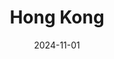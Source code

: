 ---
title: "Hong Kong"
excerpt: "Where neon lights flicker through unfathomed fog"
date: 2024-11-01
gallery_name: "hong-kong"
tags:
  - 🌆Metropolis
  - 🌴Tropical (≈hot as hell)
header:
  overlay_image: hongkong_3v1.jpg
---